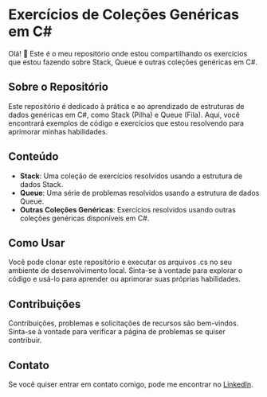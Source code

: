 ﻿# Exercícios de Coleções Genéricas em C#

Olá! 👋 Este é o meu repositório onde estou compartilhando os exercícios que estou fazendo sobre Stack, Queue e outras coleções genéricas em C#. 

## Sobre o Repositório

Este repositório é dedicado à prática e ao aprendizado de estruturas de dados genéricas em C#, como Stack (Pilha) e Queue (Fila). Aqui, você encontrará exemplos de código e exercícios que estou resolvendo para aprimorar minhas habilidades.

## Conteúdo

- **Stack**: Uma coleção de exercícios resolvidos usando a estrutura de dados Stack.
- **Queue**: Uma série de problemas resolvidos usando a estrutura de dados Queue.
- **Outras Coleções Genéricas**: Exercícios resolvidos usando outras coleções genéricas disponíveis em C#.

## Como Usar

Você pode clonar este repositório e executar os arquivos .cs no seu ambiente de desenvolvimento local. Sinta-se à vontade para explorar o código e usá-lo para aprender ou aprimorar suas próprias habilidades.

## Contribuições

Contribuições, problemas e solicitações de recursos são bem-vindos. Sinta-se à vontade para verificar a página de problemas se quiser contribuir.

## Contato

Se você quiser entrar em contato comigo, pode me encontrar no [LinkedIn](https://www.linkedin.com/in/andre-silva366/).

